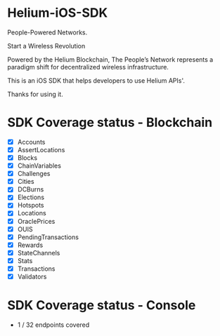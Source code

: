 # Helium-iOS-SDK
People-Powered Networks.

Start a Wireless Revolution

Powered by the Helium Blockchain, The People’s Network represents a paradigm shift for decentralized wireless infrastructure.

This is an iOS SDK that helps developers to use Helium APIs'.

Thanks for using it.

# SDK Coverage status - Blockchain
- [x] Accounts
- [x] AssertLocations
- [x] Blocks
- [x] ChainVariables
- [x] Challenges
- [x] Cities
- [x] DCBurns
- [x] Elections
- [x] Hotspots
- [x] Locations
- [x] OraclePrices
- [x] OUIS
- [x] PendingTransactions
- [x] Rewards
- [x] StateChannels
- [x] Stats
- [x] Transactions
- [x] Validators

# SDK Coverage status - Console
-  1 / 32 endpoints covered
